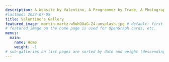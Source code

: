 ```yaml
---
description: A Website by Valentino, A Programmer by Trade, A Photograph by Heart 
#lastmod: 2023-07-05
title: Valentino's Gallery
featured_image: martin-martz-wRuhOOaG-Z4-unsplash.jpg # default: first image in this directory
# featured_image on the home page is used for OpenGraph cards, etc.
menus:
  main:
    name: Home
    weight: -1
# sub-galleries on list pages are sorted by date and weight (descending)
---
```

